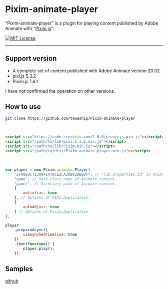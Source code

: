 # Pixim-animate-player

"Pixim-animate-player" is a plugin for playing content published by Adobe Animate with "[Pixim.js](https://github.com/tawaship/Pixim.js)".

[![MIT License](http://img.shields.io/badge/license-MIT-blue.svg?style=flat)](LICENSE)

---

## Support version

- A complete set of content published with Adobe Animate version 20.02
- pixi.js 5.3.2
- Pixim.js 1.6.1

I have not confirmed the operation on other versions.

## How to use

```sh
git clone https://github.com/tawaship/Pixim-animate-player
```

<br>

```html
<script src="https://code.createjs.com/1.0.0/createjs.min.js"></script>
<script src="/path/to/lib/pixi.5.3.2.min.js"></script>
<script src="/path/to/lib/Pixim.min.js"></script>
<script src="/path/to/dist/Pixim-animate-player.min.js"></script>
```

<br>

```javascript
var player = new Pixim.animate.Player(
	"2FA8E0C7230941478CE2CA3DB82DBEDF", // "lib.properties.id" in Animate content.
	"game", // Root class name of Animate content.
	"game/", // Directory path of Animate content.
	{
		antialias: true
	}, // Options of PIXI.Application.
	{
		autoAdjust: true
	} // Options of Pixim.Application
);

player
	.prepareAsync({
		useSynchedTimeline: true
	})
	.then(function() {
		player.play();
	});
```

## Samples

[github](../..//samples/)